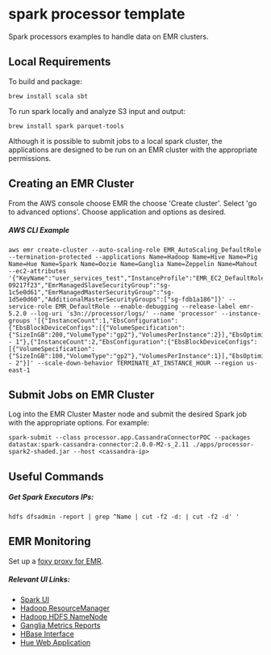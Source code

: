 # spark processor template
Spark processors examples to handle data on EMR clusters.
## Local Requirements
To build and package:
```
brew install scala sbt
```
To run spark locally and analyze S3 input and output:
```
brew install spark parquet-tools
```
Although it is possible to submit jobs to a local spark cluster, the applications are designed to be run on an EMR cluster with the appropriate permissions.

## Creating an EMR Cluster
From the AWS console choose EMR the choose 'Create cluster'. Select 'go to advanced options'.  Choose application and 
options as desired.
##### AWS CLI Example
```
aws emr create-cluster --auto-scaling-role EMR_AutoScaling_DefaultRole --termination-protected --applications Name=Hadoop Name=Hive Name=Pig Name=Hue Name=Spark Name=Oozie Name=Ganglia Name=Zeppelin Name=Mahout --ec2-attributes '{"KeyName":"user_services_test","InstanceProfile":"EMR_EC2_DefaultRole","SubnetId":"subnet-09217f23","EmrManagedSlaveSecurityGroup":"sg-1c5e0d61","EmrManagedMasterSecurityGroup":"sg-1d5e0d60","AdditionalMasterSecurityGroups":["sg-fdb1a186"]}' --service-role EMR_DefaultRole --enable-debugging --release-label emr-5.2.0 --log-uri 's3n://processor/logs/' --name 'processor' --instance-groups '[{"InstanceCount":1,"EbsConfiguration":{"EbsBlockDeviceConfigs":[{"VolumeSpecification":{"SizeInGB":200,"VolumeType":"gp2"},"VolumesPerInstance":2}],"EbsOptimized":true},"InstanceGroupType":"MASTER","InstanceType":"m4.4xlarge","Name":"Master - 1"},{"InstanceCount":2,"EbsConfiguration":{"EbsBlockDeviceConfigs":[{"VolumeSpecification":{"SizeInGB":100,"VolumeType":"gp2"},"VolumesPerInstance":1}],"EbsOptimized":true},"InstanceGroupType":"CORE","InstanceType":"m4.2xlarge","Name":"Core - 2"}]' --scale-down-behavior TERMINATE_AT_INSTANCE_HOUR --region us-east-1
```

## Submit Jobs on EMR Cluster
Log into the EMR Cluster Master node and submit the desired Spark job with the appropriate options.  For example:
```
spark-submit --class processor.app.CassandraConnectorPOC --packages datastax:spark-cassandra-connector:2.0.0-M2-s_2.11 ./apps/processor-spark2-shaded.jar --host <cassandra-ip>
```

## Useful Commands
##### Get Spark Executors IPs:
```
hdfs dfsadmin -report | grep ^Name | cut -f2 -d: | cut -f2 -d' '
```

## EMR Monitoring
Set up a [foxy proxy for EMR](http://docs.aws.amazon.com/ElasticMapReduce/latest/DeveloperGuide/emr-connect-master-node-proxy.html).
##### Relevant UI Links:
* [Spark UI](http://master-public-dns-name:18080/)
* [Hadoop ResourceManager](http://ec2-54-89-175-185.compute-1.amazonaws.com:9026/)
* [Hadoop HDFS NameNode](http://ec2-54-89-175-185.compute-1.amazonaws.com:9101/)
* [Ganglia Metrics Reports](http://ec2-54-89-175-185.compute-1.amazonaws.com/ganglia/)  
* [HBase Interface](http://ec2-54-89-175-185.compute-1.amazonaws.com:60010/master-status)
* [Hue Web Application](http://ec2-54-89-175-185.compute-1.amazonaws.com:8888/)
